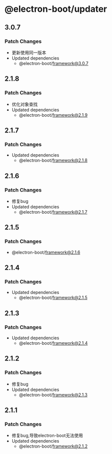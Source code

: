 # @electron-boot/updater

## 3.0.7

### Patch Changes

- 更新使用同一版本
- Updated dependencies
  - @electron-boot/framework@3.0.7

## 2.1.8

### Patch Changes

- 优化对象查找
- Updated dependencies
  - @electron-boot/framework@2.1.9

## 2.1.7

### Patch Changes

- Updated dependencies
  - @electron-boot/framework@2.1.8

## 2.1.6

### Patch Changes

- 修复bug
- Updated dependencies
  - @electron-boot/framework@2.1.7

## 2.1.5

### Patch Changes

- @electron-boot/framework@2.1.6

## 2.1.4

### Patch Changes

- Updated dependencies
  - @electron-boot/framework@2.1.5

## 2.1.3

### Patch Changes

- Updated dependencies
  - @electron-boot/framework@2.1.4

## 2.1.2

### Patch Changes

- 修复bug
- Updated dependencies
  - @electron-boot/framework@2.1.3

## 2.1.1

### Patch Changes

- 修复bug,导致electron-boot无法使用
- Updated dependencies
  - @electron-boot/framework@2.1.2
